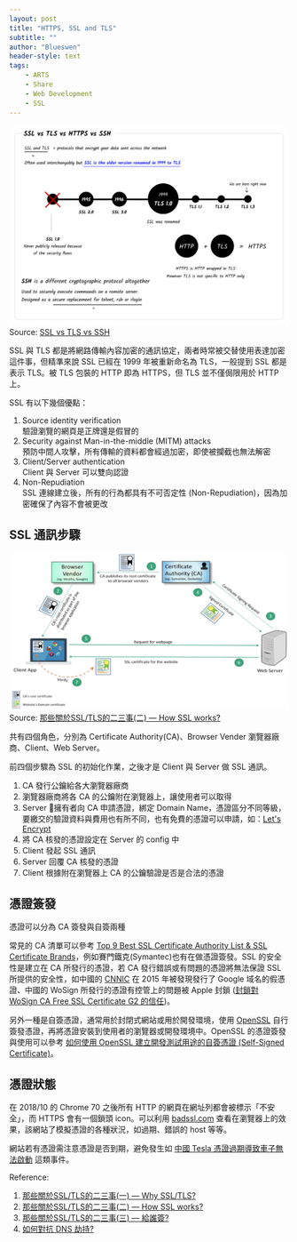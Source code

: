 ```yaml
---
layout: post
title: "HTTPS, SSL and TLS"
subtitle: ""
author: "Blueswen"
header-style: text
tags:
    - ARTS
    - Share
    - Web Development
    - SSL
---
```


![SSL vs TLS vs HTTPS vs SSH](/img/in-post/2020-05-22-https-ssl-tls/ssl-tls-https-ssh.png)
Source: [SSL vs TLS vs SSH](https://roadmap.sh/guides/ssl-tls-https-ssh)

SSL 與 TLS 都是將網路傳輸內容加密的通訊協定，兩者時常被交替使用表達加密這件事，但精準來說 SSL 已經在 1999 年被重新命名為 TLS，一般提到 SSL 都是表示 TLS。被 TLS 包裝的 HTTP 即為 HTTPS，但 TLS 並不僅侷限用於 HTTP 上。

SSL 有以下幾個優點：

1. Source identity verification  
   驗證瀏覽的網頁是正牌還是假冒的
2. Security against Man-in-the-middle (MITM) attacks  
   預防中間人攻擊，所有傳輸的資料都會經過加密，即使被攔截也無法解密
3. Client/Server authentication  
   Client 與 Server 可以雙向認證
4. Non-Repudiation  
   SSL 連線建立後，所有的行為都具有不可否定性 (Non-Repudiation)，因為加密確保了內容不會被更改

## SSL 通訊步驟

![How SSL/TLS works](/img/in-post/2020-05-22-https-ssl-tls/ssl_steps.png)
Source: [那些關於SSL/TLS的二三事(二) — How SSL works?](https://medium.com/@clu1022/%E9%82%A3%E4%BA%9B%E9%97%9C%E6%96%BCssl-tls%E7%9A%84%E4%BA%8C%E4%B8%89%E4%BA%8B-%E4%BA%8C-how-ssl-works-a9d6720bdd48)

共有四個角色，分別為 Certificate Authority(CA)、Browser Vender 瀏覽器廠商、Client、Web Server。

前四個步驟為 SSL 的初始化作業，之後才是 Client 與 Server 做 SSL 通訊。

1. CA 發行公鑰給各大瀏覽器廠商
2. 瀏覽器廠商將各 CA 的公鑰附在瀏覽器上，讓使用者可以取得
3. Server 擁有者向 CA 申請憑證，綁定 Domain Name，憑證區分不同等級，要繳交的驗證資料與費用也有所不同，也有免費的憑證可以申請，如：[Let's Encrypt](https://letsencrypt.org/)
4. 將 CA 核發的憑證設定在 Server 的 config 中
5. Client 發起 SSL 通訊
6. Server 回覆 CA 核發的憑證
7. Client 根據附在瀏覽器上 CA 的公鑰驗證是否是合法的憑證

## 憑證簽發

憑證可以分為 CA 簽發與自簽兩種

常見的 CA 清單可以參考 [Top 9 Best SSL Certificate Authority List & SSL Certificate Brands](https://aboutssl.org/the-worlds-most-trusted-ssl-brands/)，例如賽門鐵克(Symantec)也有在做憑證簽發。SSL 的安全性是建立在 CA 所發行的憑證，若 CA 發行錯誤或有問題的憑證將無法保證 SSL 所提供的安全性，如中國的 [CNNIC](https://zh.wikipedia.org/wiki/%E4%B8%AD%E5%9C%8B%E4%BA%92%E8%81%AF%E7%B6%B2%E7%B5%A1%E4%BF%A1%E6%81%AF%E4%B8%AD%E5%BF%83) 在 2015 年被發現發行了 Google 域名的假憑證、中國的 WoSign 所發行的憑證有控管上的問題被 Apple 封鎖 ([封鎖對 WoSign CA Free SSL Certificate G2 的信任](https://support.apple.com/zh-tw/HT204132))。

另外一種是自簽憑證，通常用於封閉式網站或用於開發環境，使用 [OpenSSL](https://www.openssl.org/) 自行簽發憑證，再將憑證安裝到使用者的瀏覽器或開發環境中。OpenSSL 的憑證簽發與使用可以參考 [如何使用 OpenSSL 建立開發測試用途的自簽憑證 (Self-Signed Certificate)](https://blog.miniasp.com/post/2019/02/25/Creating-Self-signed-Certificate-using-OpenSSL)。

## 憑證狀態

在 2018/10 的 Chrome 70 之後所有 HTTP 的網頁在網址列都會被標示「不安全」，而 HTTPS 會有一個鎖頭 icon。可以利用 [badssl.com](https://badssl.com/) 查看在瀏覽器上的效果，該網站了模擬憑證的各種狀況，如過期、錯誤的 host 等等。

網站若有憑證需注意憑證是否到期，避免發生如 [中國 Tesla 憑證過期導致車子無法啟動](https://www.techbang.com/posts/78550-chinas-tesla-app-large-scale-on-board-resulting-in-car-owners-can-not-even-drive-or-can-only-blind-drive) 這類事件。

Reference:

1. [那些關於SSL/TLS的二三事(一) — Why SSL/TLS?](https://medium.com/@clu1022/%E9%82%A3%E4%BA%9B%E9%97%9C%E6%96%BCssl-tls%E7%9A%84%E4%BA%8C%E4%B8%89%E4%BA%8B-%E4%B8%80-why-ssl-tls-77ab5f4ba85)
2. [那些關於SSL/TLS的二三事(二) — How SSL works?](https://medium.com/@clu1022/%E9%82%A3%E4%BA%9B%E9%97%9C%E6%96%BCssl-tls%E7%9A%84%E4%BA%8C%E4%B8%89%E4%BA%8B-%E4%BA%8C-how-ssl-works-a9d6720bdd48)
3. [那些關於SSL/TLS的二三事(三) — 給誰簽?](https://medium.com/@clu1022/%E9%82%A3%E4%BA%9B%E9%97%9C%E6%96%BCssl-tls%E7%9A%84%E4%BA%8C%E4%B8%89%E4%BA%8B-%E4%B8%89-%E7%B5%A6%E8%AA%B0%E7%B0%BD-b1741f2abc03)
4. [如何對抗 DNS 劫持?](https://news.gandi.net/zh-hant/2019/07/how-to-fight-dns-hijacking/)
